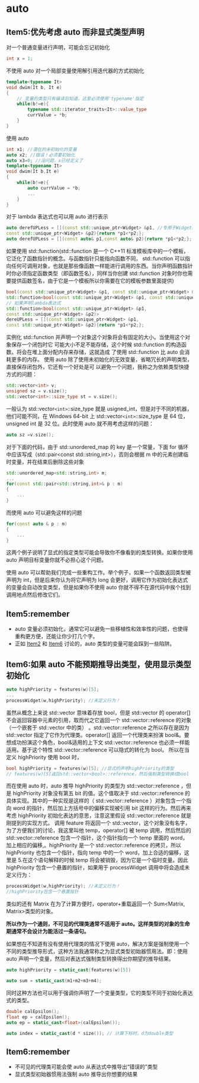 # auto

## Item5:优先考虑 auto 而⾮显式类型声明

对一个普通变量进行声明，可能会忘记初始化

```cpp
int x = 1;
```

不使用 auto 对⼀个局部变量使⽤解引⽤迭代器的⽅式初始化

```cpp
template<typename It>
void dwim(It b, It e)
{
    // 变量的类型只有编译后知道，这⾥必须使⽤'typename'指定
    while(b!=e){
        typename std::iterator_traits<It>::value_type
        currValue = *b;
    }
}
```

使用 auto

```cpp
int x1; //潜在的未初始化的变量
auto x2; //错误！必须要初始化
auto x3=0; //没问题，x已经定义了
template<typename It>
void dwim(It b,It e)
{
    while(b!=e){
        auto currValue = *b;
        ...
    }
}
```

对于 lambda 表达式也可以用 auto 进行表示

```cpp
auto derefUPLess = [](const std::unique_ptr<Widget> &p1, //专⽤于Widget类型的⽐较函数
const std::unique_ptr<Widget> &p2){return *p1<*p2;};
auto derefUPLess = [](const auto& p1,const auto& p2){return *p1<*p2;}; // c++14 对形参使用auto
```

如果使用 std::function(std::function 是⼀个 C++11 标准模板库中的⼀个模板，它泛化了函数指针的概念。与函数指针只能指向函数不同， std::function 可以指向任何可调⽤对象，也就是那些像函数⼀样能进⾏调⽤的东西。当你声明函数指针时你必须指定函数类型（即函数签名），同样当你创建 std::function 对象时你也需要提供函数签名，由于它是⼀个模板所以你需要在它的模板参数⾥⾯提供)

```cpp
bool(const std::unique_ptr<Widget> &p1, const std::unique_ptr<Widget> &p2);
std::function<bool(const std::unique_ptr<Widget> &p1, const std::unique_ptr<Widget> &p2)> func;
// 如果声明lambda表达式
std::function<bool(const std::unique_ptr<Widget> &p1,
const std::unique_ptr<Widget> &p2)>
dereUPLess = [](const std::unique_ptr<Widget> &p1,
const std::unique_ptr<Widget> &p2){return *p1<*p2;};
```

实例化 std::function 并声明⼀个对象这个对象将会有固定的⼤小。当使⽤这个对象保存⼀个闭包时它
可能⼤小不⾜不能存储，这个时候 std::function 的构造函数。将会在堆上⾯分配内存来存储，这就造成
了使⽤ std::function ⽐ auto 会消耗更多的内存。
使⽤ auto 除了使⽤未初始化的⽆效变量，省略冗⻓的声明类型，直接保存闭包外，它还有⼀个好处是可
以避免⼀个问题，我称之为依赖类型快捷⽅式的问题：

```cpp
std::vector<int> v;
unsigned sz = v.size();
std::vector<int>::size_type st = v.size();
```

一般认为 std::vector`<int>`::size_type 就是 usigned_int，但是对于不同的机器，他们可能不同，在 Windows 64-bit 上 std::vector`<int>`::size_type 是 64 位， unsigned int 是 32 位。此时使用 auto 就不用考虑这样的问题：

```cpp
auto sz =v.size();
```

对于下面的代码，由于 std::unordered_map 的 key 是一个常量，下面 for 循环中应该写成（std::pair<const std::string,int>），否则会根据 m 中的元素创建临时变量，并在结束后删除这些对象

```cpp
std::unordered_map<std::string,int> m;
...
for(const std::pair<std::string,int>& p : m)
{
    ...
}
```

而使用 auto 可以避免这样的问题

```cpp
for(const auto & p : m)
{
    ...
}
```

这两个例⼦说明了显式的指定类型可能会导致你不像看到的类型转换。如果你使⽤ auto 声明⽬标变量你就不必担⼼这个问题。

使⽤ auto 可以帮助我们完成⼀些重构⼯作。举个例⼦，如果⼀个函数返回类型被声明为 int，但是后来你认为将它声明为 long 会更好，调⽤它作为初始化表达式的变量会⾃动改变类型，但是如果你不使⽤ auto 你就不得不在源代码中挨个找到调⽤地点然后修改它们。

## Item5:remember

- auto 变量必须初始化，通常它可以避免⼀些移植性和效率性的问题，也使得重构更⽅便，还能让你少打⼏个字。
- 正如 [Item2](./deducing_types.md) 和 [Item6](#item6如果-auto-不能预期推导出类型使用显示类型初始化) 讨论的，auto 类型的变量可能会踩到⼀些陷阱。

## Item6:如果 auto 不能预期推导出类型，使用显示类型初始化

```cpp
auto highPriority = features(w)[5];
...
processWidget(w,highPriority); //未定义行为！
```

虽然从概念上来说 std::vector 意味着存放 bool，但是 std::vector 的 operator[] 不会返回容器中元素的引用，取而代之它返回⼀个 std::vector::reference 的对象（⼀个嵌套于 std::vector 中的类） 。std::vector::reference 之所以存在是因为 std::vector 指定了它作为代理类。operator[] 返回⼀个代理类来扮演 bool&。要想成功扮演这个角色，bool&适用的上下文 std::vector::reference 也必须⼀样能适用。基于这个特性 std::vector::reference 可以隐式的转化为 bool。
所以在当定义 highPriority 使用 bool 时，

```cpp
bool highPriority = features(w)[5]; //显式的声明highPriority的类型
// features(w)[5]返回std::vector<bool>::reference，然后强制类型转换成bool
```

而在使用 auto 时，auto 推导 highPriority 的类型为 std::vector::reference ，但是 highPriority 对象没有第五 bit 的值。这个值取决于 std::vector::reference 的具体实现。其中的⼀种实现是这样的（ std::vector::reference ）对象包含⼀个指向 word 的指针，然后加上方括号中的偏移实现被引用 bit 这样的行为。然后再来考虑 highPriority 初始化表达的意思，注意这里假设 std::vector::reference 就是刚提到的实现方式。
调用 feature 将返回⼀个 std::vector，这个对象没有名字，为了方便我们的讨论，我这里叫他 temp，operator[] 被 temp 调用，然后然后的 std::vector::reference 包含⼀个指针，这个指针指向⼀个 temp 里面的 word，加上相应的偏移,。highPriority 是⼀个 std::vector::reference 的拷贝，所以 highPriority 也包含⼀个指针，指向 temp 中的⼀个 word，加上合适的偏移，这里是 5.在这个语句解释的时候 temp 将会被销毁，因为它是⼀个临时变量。因此 highPriority 包含一个悬置的指针，如果用于 processWidget 调用中将会造成未定义行为：

```cpp
processWidget(w,highPriority); //未定义行为！
//highPriority包含⼀个悬置指针
```

类似的还有 Matrix 在为了计算方便时，operator+重载返回一个 Sum<Matrix, Matrix>类型的对象。

**所以作为一个通则，不可见的代理类通常不适用于 auto。这样类型的对象的生命期通常不会设计为能活过一条语句。**

如果想在不知道有没有使用代理类的情况下使用 auto，解决方案是强制使用⼀个不同的类型推导形式，这种方法我通常称之为显式类型初始器惯用法。即：使用 auto 声明一个变量，然后对表达式强制类型转换得出你期望的推导结果。

```cpp
auto highPriority = static_cast(features(w)[5])

auto sum = static_cast(m1+m2+m3+m4);
```

同时这种方法也可以用于强调你声明了一个变量类型，它的类型不同于初始化表达式的类型。

```cpp
double calEpsilon();
float ep = calEpsilon();
auto ep = static_cast<float>(calEpsilon());

auto index = static_cast(d * size()); // 计算下标时，d为double类型
```

## Item6:remember

- 不可见的代理类可能会使 auto 从表达式中推导出“错误的”类型
- 显式类型初始器惯用法强制 auto 推导出你想要的结果
